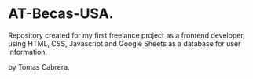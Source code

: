 # AT-Becas-USA. 
Repository created for my first freelance project as a frontend developer, using HTML, CSS, Javascript and Google Sheets as a database for user information.
 
by Tomas Cabrera.   
 
